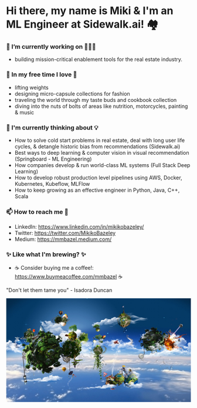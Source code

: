 <!--
**MMBazel/MMBazel** is a ✨ _special_ ✨ repository because its `README.md` (this file) appears on your GitHub profile.

Here are some ideas to get you started:

-->

# Hi there, my name is Miki & I'm an ML Engineer at Sidewalk.ai! 🏘️ 

### 🔭 I’m currently working on 👩🏻‍💻 
  * building mission-critical enablement tools for the real estate industry. 


### 🌱 In my free time I love 🎨
  * lifting weights  
  * designing micro-capsule collections for fashion 
  * traveling the world through my taste buds and cookbook collection 
  * diving into the nuts of bolts of areas like nutrition, motorcycles, painting & music

### 🤔  I'm currently thinking about 💡
  * How to solve cold start problems in real estate, deal with long user life cycles, & detangle historic bias from recommendations (Sidewalk.ai)
  * Best ways to deep learning & computer vision in visual recommendation (Springboard - ML Engineering)
  * How companies develop & run world-class ML systems (Full Stack Deep Learning)
  * How to develop robust production level pipelines using AWS, Docker, Kubernetes, Kubeflow, MLFlow
  * How to keep growing as an effective engineer in Python, Java, C++, Scala

### 📫 How to reach me 💬 
  * LinkedIn: https://www.linkedin.com/in/mikikobazeley/
  * Twitter: https://twitter.com/MikikoBazeley
  * Medium: https://mmbazel.medium.com/

### ✨ Like what I'm brewing? ✨
  * ☕ Consider buying me a coffee!: https://www.buymeacoffee.com/mmbazel ☕


"Don't let them tame you" - Isadora Duncan



![](10454984_1466723740241857_1207245537699788407_o.jpg?raw=true)
